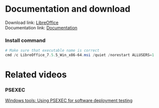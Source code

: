 # Documentation and download
Download link: [LibreOffice](https://www.libreoffice.org/download/download-libreoffice/) <br />
Documentation link: [Documentation](https://wiki.documentfoundation.org/Deployment_and_Migration)

### Install command
```powershell
# Make sure that executable name is correct
cmd /c LibreOffice_7.5.5_Win_x86-64.msi /quiet /norestart ALLUSERS=1
```

# Related videos <br />
###  PSEXEC
[Windows tools: Using PSEXEC for software deployment testing](https://youtu.be/9ywdTna_TLc) <br />


